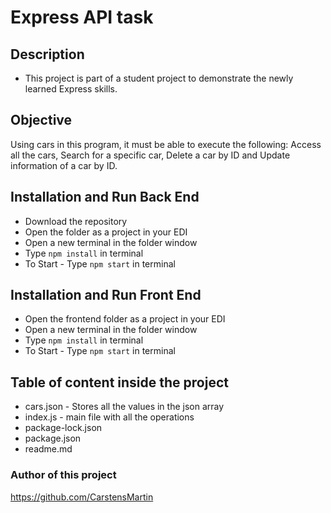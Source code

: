 # Express API task

## Description

* This project is part of a student project to demonstrate the newly learned Express skills.

## Objective

Using cars in this program, it must be able to execute the following: Access all the cars, Search for a specific car, Delete a car by ID and
Update information of a car by ID.

## Installation and Run Back End

* Download the repository
* Open the folder as a project in your EDI
* Open a new terminal in the folder window
* Type `npm install` in terminal
* To Start - Type `npm start` in terminal

## Installation and Run Front End

* Open the frontend folder as a project in your EDI
* Open a new terminal in the folder window
* Type `npm install` in terminal
* To Start - Type `npm start` in terminal

## Table of content inside the project

* cars.json - Stores all the values in the json array
* index.js - main file with all the operations
* package-lock.json
* package.json
* readme.md

### Author of this project

https://github.com/CarstensMartin
